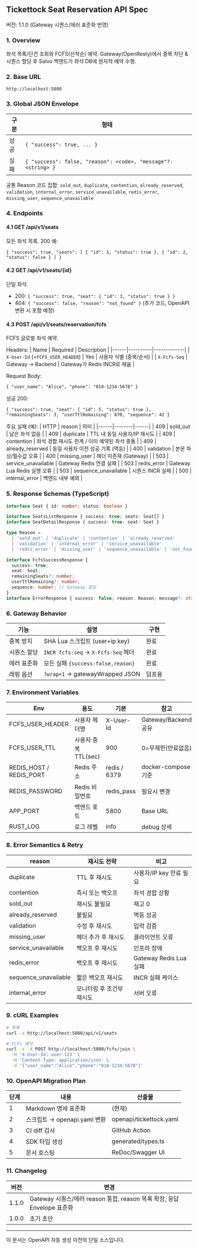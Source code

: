 ## Tickettock Seat Reservation API Spec

버전: 1.1.0 (Gateway 시퀀스/에러 표준화 반영)

### 1. Overview
좌석 목록/단건 조회와 FCFS(선착순) 예약. Gateway(OpenResty)에서 중복 차단 & 시퀀스 할당 후 Salvo 백엔드가 좌석 DB에 원자적 예약 수행.

### 2. Base URL
```
http://localhost:5800
```

### 3. Global JSON Envelope
| 구분 | 형태 |
|------|------|
| 성공 | `{ "success": true, ... }` |
| 실패 | `{ "success": false, "reason": <code>, "message"?: <string> }` |

공통 Reason 코드 집합: `sold_out`, `duplicate`, `contention`, `already_reserved`, `validation`, `internal_error`, `service_unavailable`, `redis_error`, `missing_user`, `sequence_unavailable`

### 4. Endpoints

#### 4.1 GET /api/v1/seats
모든 좌석 목록.
200 예:
```jsonc
{ "success": true, "seats": [ { "id": 1, "status": true }, { "id": 2, "status": false } ] }
```

#### 4.2 GET /api/v1/seats/{id}
단일 좌석.
- 200: `{ "success": true, "seat": { "id": 3, "status": true } }`
- 404: `{ "success": false, "reason": "not_found" }` (추가 코드, OpenAPI 변환 시 포함 예정)

#### 4.3 POST /api/v1/seats/reservation/fcfs
FCFS 글로벌 좌석 예약.

Headers:
| Name | Required | Description |
|------|----------|-------------|
| `X-User-Id` (=`FCFS_USER_HEADER`) | Yes | 사용자 식별 (중복/순서) |
| `X-Fcfs-Seq` | Gateway -> Backend | Gateway가 Redis INCR로 채움 |

Request Body:
```jsonc
{ "user_name": "Alice", "phone": "010-1234-5678" }
```

성공 200:
```jsonc
{ "success": true, "seat": { "id": 5, "status": true }, "remainingSeats": 3, "userTtlRemaining": 870, "sequence": 42 }
```

주요 실패 (예):
| HTTP | reason | 의미 |
|------|--------|------|
| 409 | sold_out | 남은 좌석 없음 |
| 409 | duplicate | TTL 내 동일 사용자/IP 재시도 |
| 409 | contention | 좌석 경합 재시도 한계 / 이미 예약된 좌석 충돌 |
| 409 | already_reserved | 동일 사용자 이전 성공 기록 (멱등) |
| 400 | validation | 본문 파싱/필수값 오류 |
| 400 | missing_user | 헤더 미존재 (Gateway) |
| 503 | service_unavailable | Gateway Redis 연결 실패 |
| 503 | redis_error | Gateway Lua Redis 실행 오류 |
| 503 | sequence_unavailable | 시퀀스 INCR 실패 |
| 500 | internal_error | 백엔드 내부 예외 |

### 5. Response Schemas (TypeScript)
```ts
interface Seat { id: number; status: boolean }

interface SeatsListResponse { success: true; seats: Seat[] }
interface SeatDetailResponse { success: true; seat: Seat }

type Reason =
  | 'sold_out' | 'duplicate' | 'contention' | 'already_reserved'
  | 'validation' | 'internal_error' | 'service_unavailable'
  | 'redis_error' | 'missing_user' | 'sequence_unavailable' | 'not_found'

interface FcfsSuccessResponse {
  success: true;
  seat: Seat;
  remainingSeats?: number;
  userTtlRemaining?: number;
  sequence: number; // Gateway 할당
}
interface ErrorResponse { success: false; reason: Reason; message?: string }
```

### 6. Gateway Behavior
| 기능 | 설명 | 구현 |
|------|------|------|
| 중복 방지 | SHA Lua 스크립트 (user+ip key) | 완료 |
| 시퀀스 할당 | `INCR fcfs:seq` → `X-Fcfs-Seq` 헤더 | 완료 |
| 에러 표준화 | 모든 실패 `{success:false,reason}` | 완료 |
| 래핑 옵션 | `?wrap=1` → gatewayWrapped JSON | 덤프용 |

### 7. Environment Variables
| Env | 용도 | 기본 | 참고 |
|-----|------|------|-----|
| FCFS_USER_HEADER | 사용자 헤더명 | X-User-Id | Gateway/Backend 공유 |
| FCFS_USER_TTL | 사용자 중복 TTL(sec) | 900 | 0=무제한(만료없음) |
| REDIS_HOST / REDIS_PORT | Redis 주소 | redis / 6379 | docker-compose 기준 |
| REDIS_PASSWORD | Redis 비밀번호 | redis_pass | 필요시 변경 |
| APP_PORT | 백엔드 포트 | 5800 | Base URL |
| RUST_LOG | 로그 레벨 | info | debug 상세 |

### 8. Error Semantics & Retry
| reason | 재시도 전략 | 비고 |
|--------|-------------|------|
| duplicate | TTL 후 재시도 | 사용자/IP key 만료 필요 |
| contention | 즉시 또는 백오프 | 좌석 경합 상황 |
| sold_out | 재시도 불필요 | 재고 0 |
| already_reserved | 불필요 | 멱등 성공 |
| validation | 수정 후 재시도 | 입력 검증 |
| missing_user | 헤더 추가 후 재시도 | 클라이언트 오류 |
| service_unavailable | 백오프 후 재시도 | 인프라 장애 |
| redis_error | 백오프 후 재시도 | Gateway Redis Lua 실패 |
| sequence_unavailable | 짧은 백오프 재시도 | INCR 실패 케이스 |
| internal_error | 모니터링 후 조건부 재시도 | 서버 오류 |

### 9. cURL Examples
```bash
# 목록
curl -s http://localhost:5800/api/v1/seats

# FCFS 예약
curl -s -X POST http://localhost:5800/fcfs/join \
  -H 'X-User-Id: user-123' \
  -H 'Content-Type: application/json' \
  -d '{"user_name":"Alice","phone":"010-1234-5678"}'
```

### 10. OpenAPI Migration Plan
| 단계 | 내용 | 산출물 |
|------|------|--------|
| 1 | Markdown 명세 표준화 | (현재) |
| 2 | 스크립트 → openapi.yaml 변환 | openapi/tickettock.yaml |
| 3 | CI diff 검사 | GitHub Action |
| 4 | SDK 타입 생성 | generated/types.ts |
| 5 | 문서 호스팅 | ReDoc/Swagger UI |

### 11. Changelog
| 버전 | 변경 |
|------|------|
| 1.1.0 | Gateway 시퀀스/에러 reason 통합, reason 목록 확장, 응답 Envelope 표준화 |
| 1.0.0 | 초기 초안 |

---
이 문서는 OpenAPI 자동 생성 이전의 단일 소스입니다.
